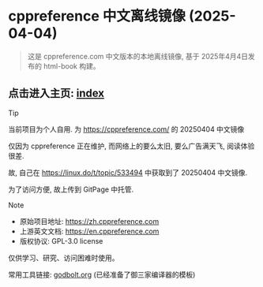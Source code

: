 # cppreference 中文离线镜像 (2025-04-04)
> 这是 cppreference.com 中文版本的本地离线镜像, 基于 2025年4月4日发布的 html-book 构建。

## 点击进入主页: [index](https://hengxin666.github.io/cppreference-zh-cn/zh/)

> [!TIP]
> 当前项目为个人自用. 为 https://cppreference.com/ 的 20250404 中文镜像
>
> 仅因为 cppreference 正在维护, 而网络上的要么太旧, 要么广告满天飞, 阅读体验很差.
>
> 故, 自己在 https://linux.do/t/topic/533494 中获取到了 20250404 中文镜像.
>
> 为了访问方便, 故上传到 GitPage 中托管.

> [!NOTE]
> - 原始项目地址: https://zh.cppreference.com
> - 上游英文文档: https://en.cppreference.com
> - 版权协议: GPL-3.0 license
> 
> 仅供学习、研究、访问困难时使用。

常用工具链接: [godbolt.org](https://godbolt.org/z/nza7qM5Ts) (已经准备了御三家编译器的模板)